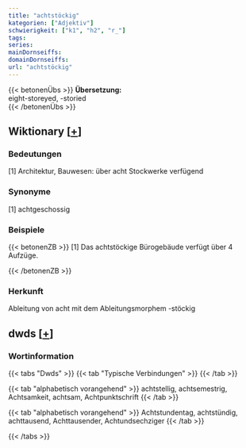 ```yaml
---
title: "achtstöckig"
kategorien: ["Adjektiv"]
schwierigkeit: ["k1", "h2", "r_"]
tags:
series:
mainDornseiffs:
domainDornseiffs:
url: "achtstöckig"
---
```


{{< betonenÜbs >}}
**Übersetzung:**  
eight-storeyed, -storied  
{{< /betonenÜbs >}}

## Wiktionary [[+](https://de.wiktionary.org/wiki/achtstöckig)]

### Bedeutungen
[1] Architektur, Bauwesen: über acht Stockwerke verfügend  

### Synonyme
[1] achtgeschossig  

### Beispiele
{{< betonenZB >}}
[1] Das achtstöckige Bürogebäude verfügt über 4 Aufzüge.  

{{< /betonenZB >}}
### Herkunft
Ableitung von acht mit dem Ableitungsmorphem -stöckig  



## dwds [[+](https://www.dwds.de/wb/achtstöckig)]

### Wortinformation
{{< tabs "Dwds" >}}
{{< tab "Typische Verbindungen" >}}
{{< /tab >}}

{{< tab "alphabetisch vorangehend" >}}
achtstellig, achtsemestrig, Achtsamkeit, achtsam, Achtpunktschrift
{{< /tab >}}

{{< tab "alphabetisch vorangehend" >}}
Achtstundentag, achtstündig, achttausend, Achttausender, Achtundsechziger
{{< /tab >}}

{{< /tabs >}}

